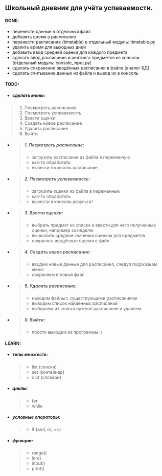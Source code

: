 ## Школьный дневник для учёта успеваемости.

#### DONE:
- перенести данные в отдельный файл
- добавить время в расписание
- перенести расписание (timetable) в отдельный модуль: timetable.py
- удалить время для выходных дней
- добавить ввод средней оценки для каждого предмета
- сделать ввод расписания и рейтинга предметов из консоли (отдельный модуль: console_input.py)
- сделать сохранение введённых расписания в файле (аналог БД)
- сделать считывание данных из файла и вывод их в консоль

#### TODO:
- ##### сделать меню:
>1. Посмотреть расписание
>2. Посмотреть успеваемость
>3. Ввести оценки
>4. Создать новое расписание
>5. Удалить расписание
>0. Выйти

  + > ##### 1. Посмотреть расписание:
     > - загрузить расписание из файла в переменную
     > - как-то обработать
     > - вывести в консоль расписание
  + > ##### 2. Посмотреть успеваемость:
     >   - загрузить оценки из файла в переменные
     >   - как-то обработать
     >   - вывести в консоль результат
  + > ##### 3. Ввести оценки:
     >  - выбрать предмет из списка и ввести для него полученные оценки, например за неделю
     >  - вычислить средние значения оценкок для предметов
     >  - сохранять введённые оценки в файл
  + > ##### 4. Создать новое расписание:
     >  - вводим новые данные для расписания, следуя подсказкам меню
     >  - сохраняем в новый файл
  + > ##### 5. Удалить расписание:
     >    - находим файлы с существующими расписаниями
     >    - выводим список найденных расписаний
     >    - выбираем из списка нужное расписание и удаляем
  + > ##### 0. Выйти:
     >    - просто выходим из программы :)


#### LEARN:
- ##### типы множеств:
  >  - list (списки)
  >  - set  (контейнер)
  >  - dict (словари)

- ##### циклы:
  > - for
  > - while

- ##### условные операторы:
  > - if (and, or, ==)

- ##### функции:
  > - range()
  > - len()
  > - input()
  > - print()
